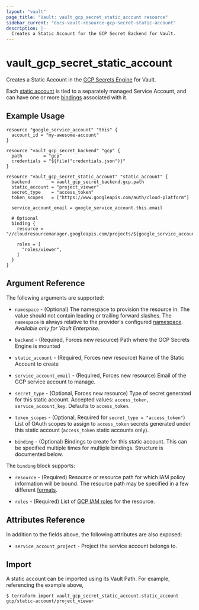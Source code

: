```yaml
---
layout: "vault"
page_title: "Vault: vault_gcp_secret_static_account resource"
sidebar_current: "docs-vault-resource-gcp-secret-static-account"
description: |-
  Creates a Static Account for the GCP Secret Backend for Vault.
---
```


# vault\_gcp\_secret\_static\_account

Creates a Static Account in the [GCP Secrets Engine](https://www.vaultproject.io/docs/secrets/gcp/index.html) for Vault.

Each [static account](https://www.vaultproject.io/docs/secrets/gcp/index.html#static-accounts) is tied to a separately managed
Service Account, and can have one or more [bindings](https://www.vaultproject.io/docs/secrets/gcp/index.html#bindings) associated with it.

## Example Usage

```hcl
resource "google_service_account" "this" {
  account_id = "my-awesome-account"
}

resource "vault_gcp_secret_backend" "gcp" {
  path        = "gcp"
  credentials = "${file("credentials.json")}"
}

resource "vault_gcp_secret_static_account" "static_account" {
  backend        = vault_gcp_secret_backend.gcp.path
  static_account = "project_viewer"
  secret_type    = "access_token"
  token_scopes   = ["https://www.googleapis.com/auth/cloud-platform"]

  service_account_email = google_service_account.this.email

  # Optional
  binding {
    resource = "//cloudresourcemanager.googleapis.com/projects/${google_service_account.this.project}"

    roles = [
      "roles/viewer",
    ]
  }
}
```

## Argument Reference

The following arguments are supported:

* `namespace` - (Optional) The namespace to provision the resource in.
  The value should not contain leading or trailing forward slashes.
  The `namespace` is always relative to the provider's configured [namespace](../index.html#namespace).
   *Available only for Vault Enterprise*.

* `backend` - (Required, Forces new resource) Path where the GCP Secrets Engine is mounted

* `static_account` - (Required, Forces new resource) Name of the Static Account to create

* `service_account_email` - (Required, Forces new resource) Email of the GCP service account to manage.

* `secret_type` - (Optional, Forces new resource) Type of secret generated for this static account. Accepted values: `access_token`, `service_account_key`. Defaults to `access_token`.

* `token_scopes` - (Optional, Required for `secret_type = "access_token"`) List of OAuth scopes to assign to `access_token` secrets generated under this static account (`access_token` static accounts only).

* `binding` - (Optional) Bindings to create for this static account. This can be specified multiple times for multiple bindings. Structure is documented below.

The `binding` block supports:

* `resource` - (Required) Resource or resource path for which IAM policy information will be bound. The resource path may be specified in a few different [formats](https://www.vaultproject.io/docs/secrets/gcp/index.html#bindings).

* `roles` - (Required) List of [GCP IAM roles](https://cloud.google.com/iam/docs/understanding-roles) for the resource.

## Attributes Reference

In addition to the fields above, the following attributes are also exposed:

* `service_account_project` - Project the service account belongs to.

## Import

A static account can be imported using its Vault Path. For example, referencing the example above,

```
$ terraform import vault_gcp_secret_static_account.static_account gcp/static-account/project_viewer
```
